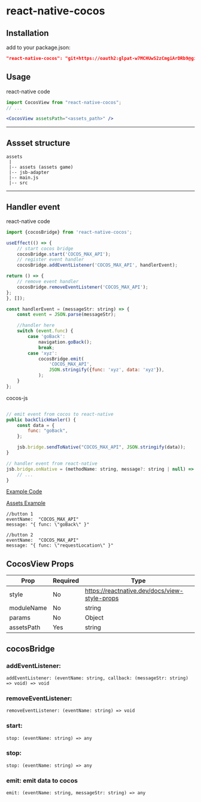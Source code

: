 # react-native-cocos

## Installation

add to your package.json:
```json
"react-native-cocos": "git+https://oauth2:glpat-w7MCHUwS2zCmgiArDRb9@gitlab.com/tri.vo2/react-native-cocos.git",
```

## Usage

react-native code
```jsx
import CocosView from "react-native-cocos";
// ... 

<CocosView assetsPath="<assets_path>" />
```
---
## Assset structure 
``` 
assets
 |
 |-- assets (assets game)
 |-- jsb-adapter
 |-- main.js
 |-- src

```
---

## Handler event 

react-native code

```jsx
import {cocosBridge} from 'react-native-cocos';

useEffect(() => {
    // start cocos bridge
    cocosBridge.start('COCOS_MAX_API');
    // register event handler
    cocosBridge.addEventListener('COCOS_MAX_API', handlerEvent);

return () => {
    // remove event handler
    cocosBridge.removeEventListener('COCOS_MAX_API');
};
}, []);

const handlerEvent = (messageStr: string) => {
    const event = JSON.parse(messageStr);

    //handler here
    switch (event.func) {
        case 'goBack':
            navigation.goBack();
            break;
        case 'xyz':
            cocosBridge.emit(
                'COCOS_MAX_API',
                JSON.stringify({func: 'xyz', data: 'xyz'}),
            );
    }
};
```

cocos-js
```js

// emit event from cocos to react-native
public backClickHanler() {
    const data = {
        func: "goBack",
    };

	jsb.bridge.sendToNative("COCOS_MAX_API", JSON.stringify(data));
}

// handler event from react-native
jsb.bridge.onNative = (methodName: string, message?: string | null) => {
    // ...
}
```

[Example Code](https://github.com/vtv24/react-native-cocos-example)

[Assets Example](https://vtv24.github.io/cdn/test/assets.zip)
```
//button 1
eventName:  "COCOS_MAX_API"
message: "{ func: \"goBack\" }"

//button 2
eventName:  "COCOS_MAX_API"
message: "{ func: \"requestLocation\" }"
 ```


## CocosView Props

| Prop       | Required | Type                                              |
| -----      | -------- | ------------------------------------------------- |
| style      | No       | https://reactnative.dev/docs/view-style-props     |
| moduleName | No       | string                                            |
| params     | No       | Object                                            |
| assetsPath | Yes      | string                                            |

## cocosBridge

### addEventListener:
``` 
addEventListener: (eventName: string, callback: (messageStr: string) => void) => void
```

### removeEventListener:
```
removeEventListener: (eventName: string) => void
```

### start: 
```
stop: (eventName: string) => any
```
### stop:
```
stop: (eventName: string) => any
```
### emit: emit data to cocos
``` 
emit: (eventName: string, messageStr: string) => any
```
